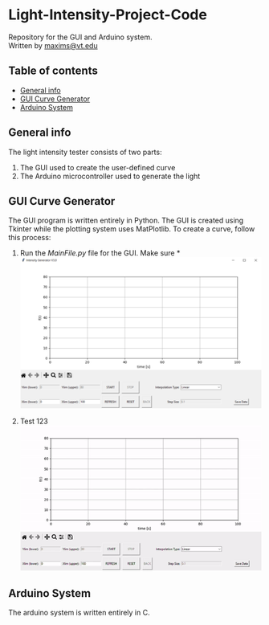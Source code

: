 # Light-Intensity-Project-Code
Repository for the GUI and Arduino system.\
Written by maxims@vt.edu 

## Table of contents
* [General info](#general-info)
* [GUI Curve Generator](#gui-curve-generator)
* [Arduino System](#arduino-system)

## General info
The light intensity tester consists of two parts:
1. The GUI used to create the user-defined curve
2. The Arduino microcontroller used to generate the light
	
## GUI Curve Generator
The GUI program is written entirely in Python. The GUI is created using Tkinter while the plotting system uses MatPlotlib. 
To create a curve, follow this process:  
1. Run the *MainFile.py* file for the GUI. Make sure *
![GUI Image](README_Data/Capture1.PNG)

2. Test 123  
![GUI Image](README_Data/CaptureGIF.gif)

<!--
<ul>
<b> 1. </b> Run the <i> MainFile.py </i> file for the GUI. Make sure <i> MainFile.py </i> and <i> SettingsFile.py </i> are in the same folder. The GUI should look like this:  
<img src="ReadMe_Data/Capture.PNG" width="700" height="400">  
</ul>
-->
	
## Arduino System
The arduino system is written entirely in C. 
